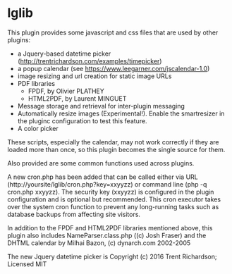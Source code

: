 lglib
=====

This plugin provides some javascript and css files that are used by other
plugins:

- a Jquery-based datetime picker (http://trentrichardson.com/examples/timepicker)
- a popup calendar (see https://www.leegarner.com/jscalendar-1.0)
- image resizing and url creation for static image URLs
- PDF libraries
  * FPDF, by Olivier PLATHEY
  * HTML2PDF, by Laurent MINGUET
- Message storage and retrieval for inter-plugin messaging
- Automatically resize images (Experimental!). Enable the smartresizer
in the pluginc configuration to test this feature.
- A color picker

These scripts, especially the calendar, may not work correctly if they are
loaded more than once, so this plugin becomes the single source for them.

Also provided are some common functions used across plugins.

A new cron.php has been added that can be called either via URL
(http://yoursite/lglib/cron.php?key=xxyyzz) or command line
(php -q cron.php xxyyzz). The security key (xxyyzz) is configured in the
plugin configuration and is optional but recommended. This cron executor
takes over the system cron function to prevent any long-running tasks such
as database backups from affecting site visitors.

In addition to the FPDF and HTML2PDF libraries mentioned above, this
plugin also includes NameParser.class.php ((c) Josh Fraser) and the DHTML
calendar by Milhai Bazon, (c) dynarch.com 2002-2005

The new Jquery datetime picker is Copyright (c) 2016 Trent Richardson; Licensed MIT
